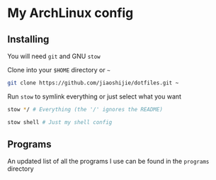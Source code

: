 # My ArchLinux config

## Installing

You will need `git` and GNU `stow`

Clone into your `$HOME` directory or `~`

```bash
git clone https://github.com/jiaoshijie/dotfiles.git ~
```

Run `stow` to symlink everything or just select what you want

```bash
stow */ # Everything (the '/' ignores the README)
```

```bash
stow shell # Just my shell config
```

## Programs

An updated list of all the programs I use can be found in the `programs` directory
